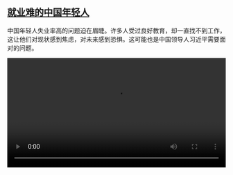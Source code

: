 <!--1692089226000-->
[就业难的中国年轻人](https://www.dw.com/zh/%E5%B0%B1%E4%B8%9A%E9%9A%BE%E7%9A%84%E4%B8%AD%E5%9B%BD%E5%B9%B4%E8%BD%BB%E4%BA%BA/a-66138818)
------

<p>中国年轻人失业率高的问题迫在眉睫。许多人受过良好教育，却一直找不到工作，这让他们对现状感到焦虑，对未来感到恐惧。这可能也是中国领导人习近平需要面对的问题。</small></p><video src="https://tvdownloaddw-a.akamaihd.net/dwtv_video/flv/vdt_zh/2023/bchi230706_001_jobsucheinchina_01r_AVC_1280x720.mp4" controls style="width:100%"></video>
